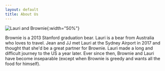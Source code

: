 ```yaml
---
layout: default
title: About Us
---
```


![Lauri and Brownie](images/facetime.png){:width="50%"}

Brownie is a 2013 Stanford graduation bear. Lauri is a bear from Australia who loves to travel.
Jean and JJ met Lauri at the Sydney Airport in 2017 and thought that she'd be a great partner for Brownie.
Lauri made a long and difficult journey to the US a year later.
Ever since then, Brownie and Lauri have become inseparable (except when Brownie is greedy and wants all the food for himself).
